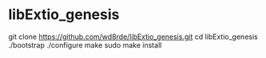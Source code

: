 # libExtio_genesis
git clone https://github.com/wd8rde/libExtio_genesis.git
cd libExtio_genesis
./bootstrap
./configure
make
sudo make install
